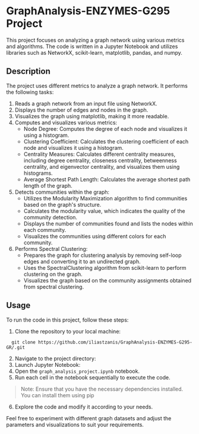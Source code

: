 # GraphAnalysis-ENZYMES-G295 Project

This project focuses on analyzing a graph network using various metrics and algorithms. The code is written in a Jupyter Notebook and utilizes libraries such as NetworkX, scikit-learn, matplotlib, pandas, and numpy.

## Description

The project uses different metrics to analyze a graph network. It performs the following tasks:

1. Reads a graph network from an input file using NetworkX.
2. Displays the number of edges and nodes in the graph.
3. Visualizes the graph using matplotlib, making it more readable.
4. Computes and visualizes various metrics:
   - Node Degree: Computes the degree of each node and visualizes it using a histogram.
   - Clustering Coefficient: Calculates the clustering coefficient of each node and visualizes it using a histogram.
   - Centrality Measures: Calculates different centrality measures, including degree centrality, closeness centrality, betweenness centrality, and eigenvector centrality, and visualizes them using histograms.
   - Average Shortest Path Length: Calculates the average shortest path length of the graph.
5. Detects communities within the graph:
   - Utilizes the Modularity Maximization algorithm to find communities based on the graph's structure.
   - Calculates the modularity value, which indicates the quality of the community detection.
   - Displays the number of communities found and lists the nodes within each community.
   - Visualizes the communities using different colors for each community.
6. Performs Spectral Clustering:
   - Prepares the graph for clustering analysis by removing self-loop edges and converting it to an undirected graph.
   - Uses the SpectralClustering algorithm from scikit-learn to perform clustering on the graph.
   - Visualizes the graph based on the community assignments obtained from spectral clustering.
  
## Usage

To run the code in this project, follow these steps:

1. Clone the repository to your local machine:
 ```
   git clone https://github.com/iliastzanis/GraphAnalysis-ENZYMES-G295-GR/.git
 ```
2. Navigate to the project directory:
3. Launch Jupyter Notebook:
4. Open the `graph_analysis_project.ipynb` notebook.
5. Run each cell in the notebook sequentially to execute the code.
> Note: Ensure that you have the necessary dependencies installed. You can install them using pip
6. Explore the code and modify it according to your needs.

Feel free to experiment with different graph datasets and adjust the parameters and visualizations to suit your requirements.

